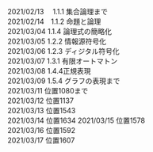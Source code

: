 2021/02/13 　1.1.1 集合論理まで  
2021/02/14　1.1.2 命題と論理  
2021/03/04 1.1.4 論理式の簡略化  
2021/03/05 1.2.2 情報源符号化  
2021/03/06 1.2.3 ディジタル符号化  
2021/03/07 1.3.1 有限オートマトン  
2021/03/08 1.4.4正規表現  
2021/03/09 1.5.4 グラフの表現まで  
2021/03/11 位置1080まで  
2021/03/12 位置1137  
2021/03/13 位置1543  
2021/03/14 位置1634
2021/03/15 位置1578  
2021/03/16 位置1592  
2021/03/17 位置1607
 
